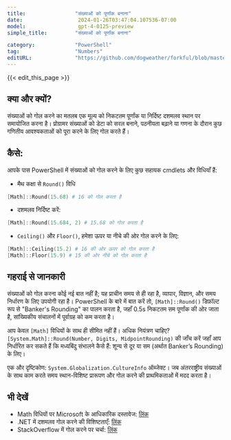 ```yaml
---
title:                "संख्याओं को पूर्णांक बनाना"
date:                  2024-01-26T03:47:04.107536-07:00
model:                 gpt-4-0125-preview
simple_title:         "संख्याओं को पूर्णांक बनाना"

category:             "PowerShell"
tag:                  "Numbers"
editURL:              "https://github.com/dogweather/forkful/blob/master/content/hi/powershell/rounding-numbers.md"
---
```


{{< edit_this_page >}}

## क्या और क्यों?
संख्याओं को गोल करने का मतलब एक मूल्य को निकटतम पूर्णांक या निर्दिष्ट दशमलव स्थान पर समायोजित करना है। प्रोग्रामर संख्याओं को डेटा को सरल बनाने, पठनीयता बढ़ाने या गणना के दौरान कुछ गणितीय आवश्यकताओं को पूरा करने के लिए गोल करते हैं।

## कैसे:
आपके पास PowerShell में संख्याओं को गोल करने के लिए कुछ सहायक cmdlets और विधियाँ हैं:

- मैथ कक्षा से `Round()` विधि
```PowerShell
[Math]::Round(15.68) # 16 को गोल करता है
```
- दशमलव निर्दिष्ट करें:
```PowerShell
[Math]::Round(15.684, 2) # 15.68 को गोल करता है
```
- `Ceiling()` और `Floor()`, हमेशा ऊपर या नीचे की ओर गोल करने के लिए:
```PowerShell
[Math]::Ceiling(15.2) # 16 की ओर ऊपर को गोल करता है
[Math]::Floor(15.9) # 15 की ओर नीचे को गोल करता है
```

## गहराई से जानकारी
संख्याओं को गोल करना कोई नई बात नहीं है; यह प्राचीन समय से ही रहा है, व्यापार, विज्ञान, और समय निर्धारण के लिए उपयोगी रहा है। PowerShell के बारे में बात करें तो, `[Math]::Round()` डिफ़ॉल्ट रूप से "Banker's Rounding" का पालन करता है, जहाँ 0.5s निकटतम सम पूर्णांक की ओर जाता है, सांख्यिकीय संचालनों में पूर्वाग्रह को कम करता है।

आप केवल `[Math]` विधियों के साथ ही सीमित नहीं हैं। अधिक नियंत्रण चाहिए? `[System.Math]::Round(Number, Digits, MidpointRounding)` की जाँच करें जहाँ आप निर्धारित कर सकते हैं कि मध्यबिंदु संभालने कैसे हैं: शून्य से दूर या सम (अर्थात Banker’s Rounding) के लिए।

एक और दृष्टिकोण: `System.Globalization.CultureInfo` ऑब्जेक्ट। जब अंतरराष्ट्रीय संख्याओं के साथ काम करते समय स्थान-विशिष्ट प्रारूपण और गोल करने की प्राथमिकताओं में मदद करता है।

## भी देखें
- Math विधियों पर Microsoft के आधिकारिक दस्तावेज: [लिंक](https://learn.microsoft.com/en-us/dotnet/api/system.math?view=net-7.0)
- .NET में दशमलव गोल करने की विशिष्टताएँ: [लिंक](https://learn.microsoft.com/en-us/dotnet/api/system.midpointrounding?view=net-7.0)
- StackOverflow में गोल करने पर चर्चा: [लिंक](https://stackoverflow.com/questions/tagged/rounding+powershell)
